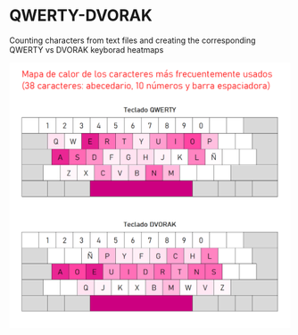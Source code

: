 # QWERTY-DVORAK
Counting characters from text files and creating the corresponding QWERTY vs DVORAK keyborad heatmaps

![QWERTY-DVORAK](/heatmap_QWERTY_DVORAK.png)
